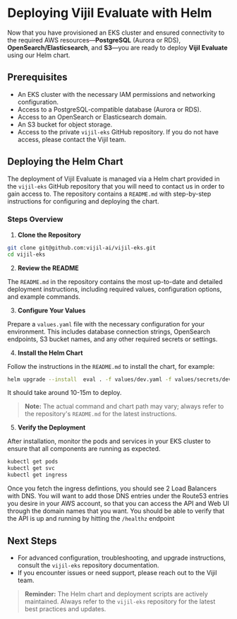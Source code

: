# Deploying Vijil Evaluate with Helm

Now that you have provisioned an EKS cluster and ensured connectivity to the required AWS resources—**PostgreSQL** (Aurora or RDS), **OpenSearch/Elasticsearch**, and **S3**—you are ready to deploy **Vijil Evaluate** using our Helm chart.

## Prerequisites

- An EKS cluster with the necessary IAM permissions and networking configuration.
- Access to a PostgreSQL-compatible database (Aurora or RDS).
- Access to an OpenSearch or Elasticsearch domain.
- An S3 bucket for object storage.
- Access to the private `vijil-eks` GitHub repository. If you do not have access, please contact the Vijil team.

## Deploying the Helm Chart

The deployment of Vijil Evaluate is managed via a Helm chart provided in the `vijil-eks` GitHub repository that you will need to contact us in order to gain access to. The repository contains a `README.md` with step-by-step instructions for configuring and deploying the chart.

### Steps Overview

1. **Clone the Repository**

```bash
git clone git@github.com:vijil-ai/vijil-eks.git
cd vijil-eks
```

2. **Review the README**

The `README.md` in the repository contains the most up-to-date and detailed deployment instructions, including required values, configuration options, and example commands.

3. **Configure Your Values**

Prepare a `values.yaml` file with the necessary configuration for your environment. This includes database connection strings, OpenSearch endpoints, S3 bucket names, and any other required secrets or settings.

4. **Install the Helm Chart**

Follow the instructions in the `README.md` to install the chart, for example:

```bash
helm upgrade --install  eval . -f values/dev.yaml -f values/secrets/dev.yaml
```

It should take around 10-15m to deploy.

> **Note:** The actual command and chart path may vary; always refer to the repository's `README.md` for the latest instructions.

5. **Verify the Deployment**

After installation, monitor the pods and services in your EKS cluster to ensure that all components are running as expected.

```bash
kubectl get pods
kubectl get svc
kubectl get ingress
```

Once you fetch the ingress defintions, you should see 2 Load Balancers with DNS. You will want to add those DNS entries under the Route53 entries you desire in your AWS account, so that you can access the API and Web UI through the domain names that you want.
You should be able to verify that the API is up and running by hitting the `/healthz` endpoint

## Next Steps

- For advanced configuration, troubleshooting, and upgrade instructions, consult the `vijil-eks` repository documentation.
- If you encounter issues or need support, please reach out to the Vijil team.

> **Reminder:** The Helm chart and deployment scripts are actively maintained. Always refer to the `vijil-eks` repository for the latest best practices and updates.

